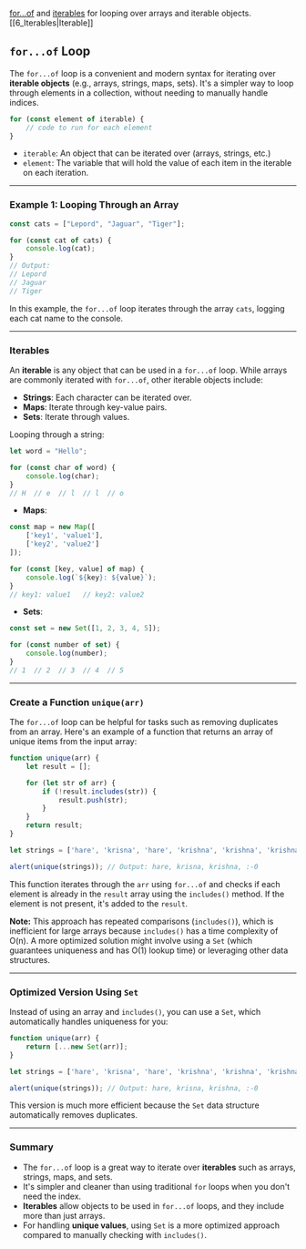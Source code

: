 

[for…of](https://javascript.info/array#loops) and [iterables](https://javascript.info/iterable) for looping over arrays and iterable objects.
[[6_Iterables|Iterable]]

## **`for...of` Loop**

The `for...of` loop is a convenient and modern syntax for iterating over **iterable objects** (e.g., arrays, strings, maps, sets). It's a simpler way to loop through elements in a collection, without needing to manually handle indices.

```js
for (const element of iterable) {
    // code to run for each element
}
```
- `iterable`: An object that can be iterated over (arrays, strings, etc.)
- `element`: The variable that will hold the value of each item in the iterable on each iteration.

---

### **Example 1: Looping Through an Array**

```js
const cats = ["Lepord", "Jaguar", "Tiger"];

for (const cat of cats) {
    console.log(cat);
}
// Output:
// Lepord
// Jaguar
// Tiger
```

In this example, the `for...of` loop iterates through the array `cats`, logging each cat name to the console.

---

### **Iterables**

An **iterable** is any object that can be used in a `for...of` loop. While arrays are commonly iterated with `for...of`, other iterable objects include:

- **Strings**: Each character can be iterated over.
- **Maps**: Iterate through key-value pairs.
- **Sets**: Iterate through values.

Looping through a string:
```js
let word = "Hello";

for (const char of word) {
    console.log(char);
}
// H  // e  // l  // l  // o
```

- **Maps**:
```js
const map = new Map([
    ['key1', 'value1'],
    ['key2', 'value2']
]);

for (const [key, value] of map) {
    console.log(`${key}: ${value}`);
}
// key1: value1   // key2: value2
```

- **Sets**:
```js
const set = new Set([1, 2, 3, 4, 5]);

for (const number of set) {
    console.log(number);
}
// 1  // 2  // 3  // 4  // 5
```

---

### **Create a Function `unique(arr)`**

The `for...of` loop can be helpful for tasks such as removing duplicates from an array. Here's an example of a function that returns an array of unique items from the input array:

```js
function unique(arr) {
    let result = [];

    for (let str of arr) {
        if (!result.includes(str)) {
            result.push(str);
        }
    }
    return result;
}

let strings = ['hare', 'krisna', 'hare', 'krishna', 'krishna', 'krishna', 'hare', 'hare', ':-0'];

alert(unique(strings)); // Output: hare, krisna, krishna, :-0
```

This function iterates through the `arr` using `for...of` and checks if each element is already in the `result` array using the `includes()` method. If the element is not present, it's added to the `result`.

**Note:** This approach has repeated comparisons (`includes()`), which is inefficient for large arrays because `includes()` has a time complexity of O(n). A more optimized solution might involve using a `Set` (which guarantees uniqueness and has O(1) lookup time) or leveraging other data structures.

---

### **Optimized Version Using `Set`**

Instead of using an array and `includes()`, you can use a `Set`, which automatically handles uniqueness for you:

```js
function unique(arr) {
    return [...new Set(arr)];
}

let strings = ['hare', 'krisna', 'hare', 'krishna', 'krishna', 'krishna', 'hare', 'hare', ':-0'];

alert(unique(strings)); // Output: hare, krisna, krishna, :-0
```

This version is much more efficient because the `Set` data structure automatically removes duplicates.

---

### **Summary**

- The `for...of` loop is a great way to iterate over **iterables** such as arrays, strings, maps, and sets.
- It's simpler and cleaner than using traditional `for` loops when you don't need the index.
- **Iterables** allow objects to be used in `for...of` loops, and they include more than just arrays.
- For handling **unique values**, using `Set` is a more optimized approach compared to manually checking with `includes()`.
